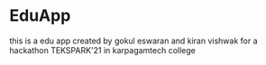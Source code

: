 # EduApp
this is a edu app created by gokul eswaran and kiran vishwak for a hackathon TEKSPARK'21 in karpagamtech college

